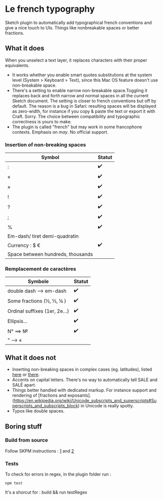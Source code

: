 # Le french typography

Sketch plugin to automatically add typographical french conventions and give a nice touch to UIs. Things like nonbreakable spaces or better fractions.


##  What it does
When you unselect a text layer, it replaces characters with their proper equivalents. 

* It works whether you enable smart quotes substitutions at the system level (System > Keyboard > Text), since this Mac OS feature doesn't use non-breakable space.
* There's a setting to enable narrow non-breakable space.Toggling it replaces back and forth narrow and normal spaces in all the current Sketch document. The setting is closer to french conventions but off by default. The reason is a bug in Safari: resulting spaces will be displayed as zero-width, for instance if you copy & paste the text or export it with Craft. Sorry. The choice between compatibility and typographic correctness is yours to make.
* The plugin is called "french" but may work in some francophone contexts. Emphasis on *may*. No official support.


### Insertion of non-breaking spaces

| Symbol                 | Statut |
| --------------------- | ------- |
| :                     |    ✔️   |
| «                     |    ✔️   |
| »                     |    ✔️ ️  |
| !                     |    ✔️   |
| ?                     |    ✔️   |
| ;                     |    ✔️   |
| %                     |    ✔️   |
| Em-dash/ tiret demi-quadratin      |         |
| Currency :  $ €        |     ✔️    |
| Space between hundreds, thousands  |         |


### Remplacement de caractères

| Symbole                      | Statut |
| ---------------------------- | ------ |
| double dash --> em-dash       |  ✔️    |
| Some fractions (½, ⅓, ¼ ) | ✔️   |
| Ordinal suffixes (1er, 2e…)|  ✔️️   |
| Ellipsis…   |   ✔️   |
| N° ==> №                     |    ✔️️️  |
| " --> «                |        |

## What it does not


* Inserting non-breaking spaces in complex cases (eg. latitudes), listed [here](https://www.btb.termiumplus.gc.ca/tpv2guides/guides/chroniq/index-fra.html?lang=fra&lettr=indx_autr8cDRJ-6fjpl0&page=9ouqyIer24Kc.html) or [there](https://en.wikipedia.org/wiki/Wikipedia:Manual_of_Style#Non-breaking_spaces).
* Accents on capital letters. There's no way to automatically tell SALE and SALÉ apart.
* Things better handled with dedicated markup. For instance support and rendering of [fractions and exposants].(https://en.wikipedia.org/wiki/Unicode_subscripts_and_superscripts#Superscripts_and_subscripts_block) in Unicode is really spotty.
* Typos like double spaces.


## Boring stuff

### Build from source

Follow SKPM instructions : [1](https://skpm.io/help/) and [2](https://developer.sketchapp.com/guides/)

### Tests

To check for errors in regex, in the plugin folder run :

`npm test`

It's a shorcut for : 
build && <sketchTool path> run <plugin path> testRegex
